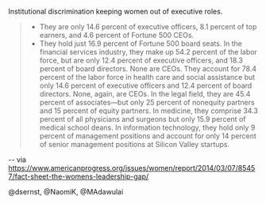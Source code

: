 Institutional discrimination keeping women out of executive roles.

> * They are only 14.6 percent of executive officers, 8.1 percent of top earners, and 4.6 percent of Fortune 500 CEOs.
> * They hold just 16.9 percent of Fortune 500 board seats.
> In the financial services industry, they make up 54.2 percent of the labor force, but are only 12.4 percent of executive officers, and 18.3 percent of board directors. None are CEOs.
> They account for 78.4 percent of the labor force in health care and social assistance but only 14.6 percent of executive officers and 12.4 percent of board directors. None, again, are CEOs.
> In the legal field, they are 45.4 percent of associates—but only 25 percent of nonequity partners and 15 percent of equity partners.
> In medicine, they comprise 34.3 percent of all physicians and surgeons but only 15.9 percent of medical school deans.
> In information technology, they hold only 9 percent of management positions and account for only 14 percent of senior management positions at Silicon Valley startups.

-- via https://www.americanprogress.org/issues/women/report/2014/03/07/85457/fact-sheet-the-womens-leadership-gap/

@dsernst, @NaomiK, @MAdawulai
